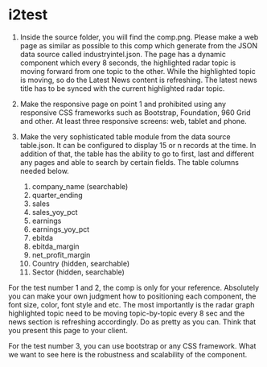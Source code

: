 # i2test

1. Inside the source folder, you will find the comp.png. Please make a web page as similar as possible to this comp which generate from the JSON data source called industryintel.json. The page has a dynamic component which every 8 seconds, the highlighted radar topic is moving forward from one topic to the other. While the highlighted topic is moving, so do the Latest News content is refreshing. The latest news title has to be synced with the current highlighted radar topic.  

2. Make the responsive page on point 1 and prohibited using any responsive CSS frameworks such as Bootstrap, Foundation, 960 Grid and other. At least three responsive screens: web, tablet and phone.

3. Make the very sophisticated table module from the data source table.json. It can be configured to display 15 or n records at the time. In addition of that, the table has the ability to go to first, last and different any pages and able to search by certain fields. The table columns needed below.
	1. company_name (searchable)
	2. quarter_ending 
	3. sales
	4. sales_yoy_pct
	5. earnings
	6. earnings_yoy_pct
	7. ebitda
	8. ebitda_margin
	9. net_profit_margin
	10. Country (hidden, searchable)
	11. Sector (hidden, searchable)

For the test number 1 and 2, the comp is only for your reference. Absolutely you can make your own judgment how to positioning each component, the font size, color, font style and etc. The most importantly is the radar graph highlighted topic need to be moving topic-by-topic every 8 sec and the news section is refreshing accordingly. Do as pretty as you can. Think that you present this page to your client. 

For the test number 3, you can use bootstrap or any CSS framework. What we want to see here is the robustness and scalability of the component. 
